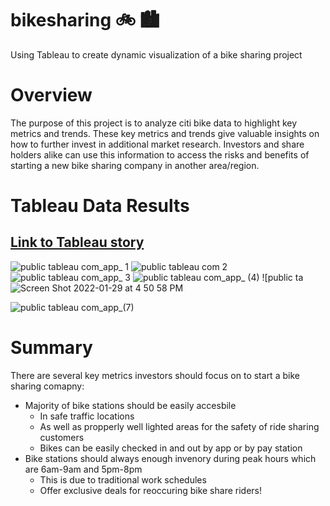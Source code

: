 # **bikesharing 	:bike: :cityscape:**
Using Tableau to create dynamic visualization of a bike sharing project 

# **Overview**
The purpose of this project is to analyze citi bike data to highlight key metrics and trends. These key metrics and trends give valuable insights on how to further invest in additional market research. Investors and share holders alike can use this information to access the risks and benefits of starting a new bike sharing company in another area/region. 

# **Tableau Data Results**
## **[Link to Tableau story](https://public.tableau.com/app/profile/mohamed.ahmed1592/viz/NYCCitibiketripdataVisualization/NYCCitibikedataVisualization?publish=yes)**
![public tableau com_app_ 1 ](https://user-images.githubusercontent.com/91576834/151724559-6bcf2de2-b783-479d-92e9-26eac9c54140.png)
![public tableau com 2 ](https://user-images.githubusercontent.com/91576834/151724572-b8fabb5c-4f23-45b0-8d46-d77bd748ab70.png)
![public tableau com_app_ 3 ](https://user-images.githubusercontent.com/91576834/151724581-bb1e71df-31a6-446a-8fc2-654bd3622089.png)
![public tableau com_app_ (4)](https://user-images.githubusercontent.com/91576834/151724593-c1496b35-0147-414a-af6c-cd558e7f6dcc.png)
![public ta![Screen Shot 2022-01-29 at 4 50 58 PM](https://user-images.githubusercontent.com/91576834/152890621-6f894297-ee32-47d6-8cbf-4a14b4727852.png)

![public tableau com_app_(7)](https://user-images.githubusercontent.com/91576834/151724763-b830af90-34b3-4f68-b130-f9da837e045c.png)

# **Summary**

There are several key metrics investors should focus on to start a bike sharing comapny:
* Majority of bike stations should be easily accesbile 
  * In safe traffic locations
  * As well as propperly well lighted areas for the safety of ride sharing customers
  * Bikes can be easily checked in and out by app or by pay station
* Bike stations should always enough invenory during peak hours which are 6am-9am and 5pm-8pm
  * This is due to traditional work schedules
  * Offer exclusive deals for reoccuring bike share riders!
